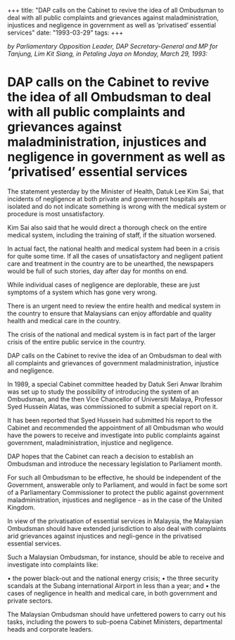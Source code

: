 +++ 
title: "DAP calls on the Cabinet to revive the idea of all Ombudsman to deal with all public complaints and grievances against maladministration, injustices and negligence in government as well as ‘privatised’ essential services"
date: "1993-03-29"
tags:
+++

_by Parliamentary Opposition Leader, DAP Secretary-General and MP for Tanjung, Lim Kit Siang, in Petaling Jaya on Monday, March 29, 1993:_

# DAP calls on the Cabinet to revive the idea of all Ombudsman to deal with all public complaints and grievances against maladministration, injustices and negligence in government as well as ‘privatised’ essential services

The statement yesterday by the Minister of Health, Datuk Lee Kim Sai, that incidents of negligence at both private and government hospitals are isolated and do not indicate something is wrong with the medical system or procedure is most unsatisfactory.</u>

Kim Sai also said that he would direct a thorough check on the entire medical system, including the training of staff, if the situation worsened.

In actual fact, the national health and medical system had been in a crisis for quite some time. If all the cases of unsatisfactory and negligent patient care and treatment in the country are to be unearthed, the newspapers would be full of such stories, day after day for months on end.

While individual cases of negligence are deplorable, these are just symptoms of a system which has gone very wrong.

There is an urgent need to review the entire health and medical system in the country to ensure that Malaysians can enjoy affordable and quality health and medical care in the country.

The crisis of the national and medical system is in fact part of the larger crisis of the entire public service in the country.

DAP calls on the Cabinet to revive the idea of an Ombudsman to deal with all complaints and grievances of government maladministration, injustice and negligence.

In 1989, a special Cabinet committee headed by Datuk Seri Anwar Ibrahim was set up to study the possibility of introducing the system of an Ombudsman, and the then Vice Chancellor of Universiti Malaya, Professor Syed Hussein Alatas, was commissioned to submit a special report on it.

It has been reported that Syed Hussein had submitted his report to the Cabinet and recommended the appointment of all Ombudsman who would have the powers to receive and investigate into public complaints against government, maladministration, injustice and negligence.

DAP hopes that the Cabinet can reach a decision to establish an Ombudsman and introduce the necessary legislation to Parliament month.

For such all Ombudsman to be effective, he should be independent of the Government, answerable only to Parliament, and would in fact be some sort of a Parliamentary Commissioner to protect the public against government maladministration, injustices and negligence - as in the case of the United Kingdom.

In view of the privatisation of essential services in Malaysia, the Malaysian Ombudsman should have extended jurisdiction to also deal with complaints arid grievances against injustices and negli-gence in the privatised essential services.


Such a Malaysian Ombudsman, for instance, should be able to receive and investigate into complaints like:

•	the power black-out and the national energy crisis;
•	the three security scandals at the Subang international Airport in less than a year; and
•	the cases of negligence in health and medical care, in both government and private sectors.

The Malaysian Ombudsman should have unfettered powers to carry out his tasks, including the powers to sub-poena Cabinet Ministers, departmental heads and corporate leaders.
 
